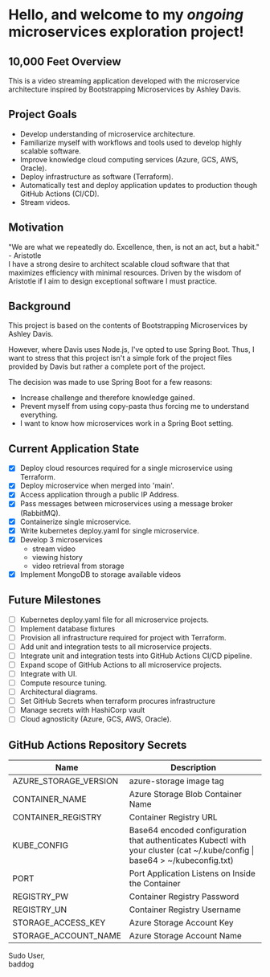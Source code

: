 # Hello, and welcome to my *ongoing* microservices exploration project!

## 10,000 Feet Overview

This is a video streaming application developed with the microservice architecture inspired by Bootstrapping
Microservices by Ashley Davis.

## Project Goals

- Develop understanding of microservice architecture.
- Familiarize myself with workflows and tools used to develop highly scalable software.
- Improve knowledge cloud computing services (Azure, GCS, AWS, Oracle).
- Deploy infrastructure as software (Terraform).
- Automatically test and deploy application updates to production though GitHub Actions (CI/CD).
- Stream videos.

## Motivation

"We are what we repeatedly do. Excellence, then, is not an act, but a habit." - Aristotle <br>
I have a strong desire to architect scalable cloud software that that maximizes efficiency with minimal resources.
Driven by the wisdom of Aristotle if I aim to design exceptional software I must practice.

## Background

This project is based on the contents of Bootstrapping Microservices by Ashley Davis.

However, where Davis uses Node.js, I've opted to use Spring Boot.
Thus, I want to stress that this project isn't a simple fork of the project files provided by Davis but rather a
complete port of the project.

The decision was made to use Spring Boot for a few reasons:
- Increase challenge and therefore knowledge gained.
- Prevent myself from using copy-pasta thus forcing me to understand everything.
- I want to know how microservices work in a Spring Boot setting.

## Current Application State

- [X] Deploy cloud resources required for a single microservice using Terraform.
- [X] Deploy microservice when merged into 'main'.
- [X] Access application through a public IP Address.
- [X] Pass messages between microservices using a message broker (RabbitMQ).
- [X] Containerize single microservice.
- [X] Write kubernetes deploy.yaml for single microservice.
- [X] Develop 3 microservices
    - stream video
    - viewing history
    - video retrieval from storage
- [X] Implement MongoDB to storage available videos

## Future Milestones

- [ ] Kubernetes deploy.yaml file for all microservice projects.
- [ ] Implement database fixtures 
- [ ] Provision all infrastructure required for project with Terraform.
- [ ] Add unit and integration tests to all microservice projects.
- [ ] Integrate unit and integration tests into GitHub Actions CI/CD pipeline.
- [ ] Expand scope of GitHub Actions to all microservice projects.
- [ ] Integrate with UI.
- [ ] Compute resource tuning.
- [ ] Architectural diagrams.
- [ ] Set GitHub Secrets when terraform procures infrastructure
- [ ] Manage secrets with HashiCorp vault
- [ ] Cloud agnosticity (Azure, GCS, AWS, Oracle).

## GitHub Actions Repository Secrets

| Name                  | Description                                                                                                                 |
|-----------------------|-----------------------------------------------------------------------------------------------------------------------------|
| AZURE_STORAGE_VERSION | azure-storage image tag                                                                                                     |
| CONTAINER_NAME        | Azure Storage Blob Container Name                                                                                           |
| CONTAINER_REGISTRY    | Container Registry URL                                                                                                      |
| KUBE_CONFIG           | Base64 encoded configuration that authenticates Kubectl with your cluster (cat ~/.kube/config \| base64 > ~/kubeconfig.txt) |
| PORT                  | Port Application Listens on Inside the Container                                                                            |
| REGISTRY_PW           | Container Registry Password                                                                                                 |
| REGISTRY_UN           | Container Registry Username                                                                                                 |
| STORAGE_ACCESS_KEY    | Azure Storage Account Key                                                                                                   |
| STORAGE_ACCOUNT_NAME  | Azure Storage Account Name                                                                                                  |

Sudo User,  
baddog
